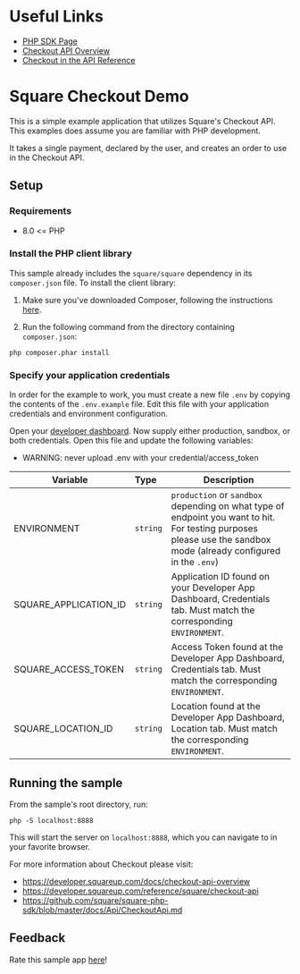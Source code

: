 # Useful Links

- [PHP SDK Page](https://developer.squareup.com/docs/sdks/php)
- [Checkout API Overview](https://developer.squareup.com/docs/checkout-api/what-it-does)
- [Checkout in the API Reference](https://developer.squareup.com/reference/square/checkout-api)

# Square Checkout Demo

This is a simple example application that utilizes Square's Checkout API. This examples does assume you are familiar with PHP development.

It takes a single payment, declared by the user, and creates an order to use in the Checkout API.

## Setup

### Requirements

- 8.0 <= PHP

### Install the PHP client library

This sample already includes the `square/square` dependency in its `composer.json`
file. To install the client library:

1. Make sure you've downloaded Composer, following the instructions
   [here](https://getcomposer.org/download/).

2. Run the following command from the directory containing `composer.json`:

```
php composer.phar install
```

### Specify your application credentials

In order for the example to work, you must create a new file `.env` by copying the contents of the `.env.example` file. Edit this file with your application credentials and environment configuration.

Open your [developer dashboard](https://developer.squareup.com/). Now supply either production, sandbox, or both credentials. Open this file and update the following variables:

- WARNING: never upload .env with your credential/access_token

| Variable              | Type     | Description                                                                                                                                                       |
| --------------------- | :------- | ----------------------------------------------------------------------------------------------------------------------------------------------------------------- |
| ENVIRONMENT           | `string` | `production` or `sandbox` depending on what type of endpoint you want to hit. For testing purposes please use the sandbox mode (already configured in the `.env`) |
| SQUARE_APPLICATION_ID | `string` | Application ID found on your Developer App Dashboard, Credentials tab. Must match the corresponding `ENVIRONMENT`.                                                |
| SQUARE_ACCESS_TOKEN   | `string` | Access Token found at the Developer App Dashboard, Credentials tab. Must match the corresponding `ENVIRONMENT`.                                                   |
| SQUARE_LOCATION_ID    | `string` | Location found at the Developer App Dashboard, Location tab. Must match the corresponding `ENVIRONMENT`.                                                          |

## Running the sample

From the sample's root directory, run:

    php -S localhost:8888

This will start the server on `localhost:8888`, which you can navigate to in your favorite browser.

For more information about Checkout please visit:

- https://developer.squareup.com/docs/checkout-api-overview
- https://developer.squareup.com/reference/square/checkout-api
- https://github.com/square/square-php-sdk/blob/master/docs/Api/CheckoutApi.md

## Feedback

Rate this sample app [here](https://delighted.com/t/Z1xmKSqy)!
